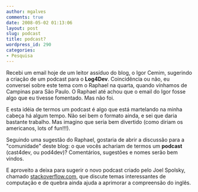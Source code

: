 ```yaml
---
author: mgalves
comments: true
date: 2008-05-02 01:13:06
layout: post
slug: podcast
title: podcast?
wordpress_id: 290
categories:
- Pesquisa
---
```


Recebi um email hoje de um leitor assíduo do blog, o Igor Cemim, sugerindo a criação de um podcast para o **Log4Dev**. Coincidência ou não, eu conversei sobre este tema com o Raphael na quarta, quando vínhamos de Campinas para São Paulo. O Raphael até achou que o email do Igor fosse algo que eu tivesse fomentado. Mas não foi.

E esta idéia de termos um podcast é algo que está martelando na minha cabeça há algum tempo. Não sei bem o formato ainda, e sei que daria bastante trabalho. Mas imagino que seria bem divertido (como diriam os americanos, lots of fun!!!).

Seguindo uma sugestão do Raphael, gostaria de abrir a discussão para a "comunidade" deste blog: o que vocês achariam de termos um **podcast** (cast4dev, ou pod4dev)? Comentários, sugestões e nomes serão bem vindos.

E aproveito a deixa para sugerir o novo podcast criado pelo Joel Spolsky, chamado [stackoverflow.com](http://stackoverflow.com/), que discute temas interessantes de computação e de quebra ainda ajuda a aprimorar a compreensão do inglês.
